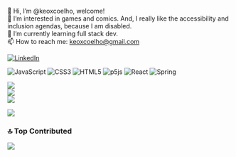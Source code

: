 👋 Hi, I’m @keoxcoelho, welcome!<br>👀 I’m interested in games and comics. And, I really like the accessibility and inclusion agendas, because I am disabled.<br>🌱 I’m currently learning full stack dev.<br>📫 How to reach me: keoxcoelho@gmail.com


[![LinkedIn](https://img.shields.io/badge/LinkedIn-%230077B5.svg?logo=linkedin&logoColor=white)](https://linkedin.com/in/https://www.linkedin.com/in/keocoelho/) 

![JavaScript](https://img.shields.io/badge/javascript-%23323330.svg?style=plastic&logo=javascript&logoColor=%23F7DF1E) ![CSS3](https://img.shields.io/badge/css3-%231572B6.svg?style=plastic&logo=css3&logoColor=white) ![HTML5](https://img.shields.io/badge/html5-%23E34F26.svg?style=plastic&logo=html5&logoColor=white) ![p5js](https://img.shields.io/badge/p5.js-ED225D?style=plastic&logo=p5.js&logoColor=FFFFFF) ![React](https://img.shields.io/badge/react-%2320232a.svg?style=plastic&logo=react&logoColor=%2361DAFB) ![Spring](https://img.shields.io/badge/spring-%236DB33F.svg?style=plastic&logo=spring&logoColor=white)

![](https://github-readme-stats.vercel.app/api?username=keoxcoelho&theme=dark&hide_border=true&include_all_commits=true&count_private=false)<br/>
![](https://github-readme-streak-stats.herokuapp.com/?user=keoxcoelho&theme=dark&hide_border=true)<br/>
![](https://github-readme-stats.vercel.app/api/top-langs/?username=keoxcoelho&theme=dark&hide_border=true&include_all_commits=true&count_private=false&layout=compact)

![](https://quotes-github-readme.vercel.app/api?type=horizontal&theme=radical)

### 🔝 Top Contributed
![](https://github-contributor-stats.vercel.app/api?username=keoxcoelho&limit=5&theme=radical&combine_all_yearly_contributions=true)

<!-- Proudly created with GPRM ( https://gprm.itsvg.in ) -->

